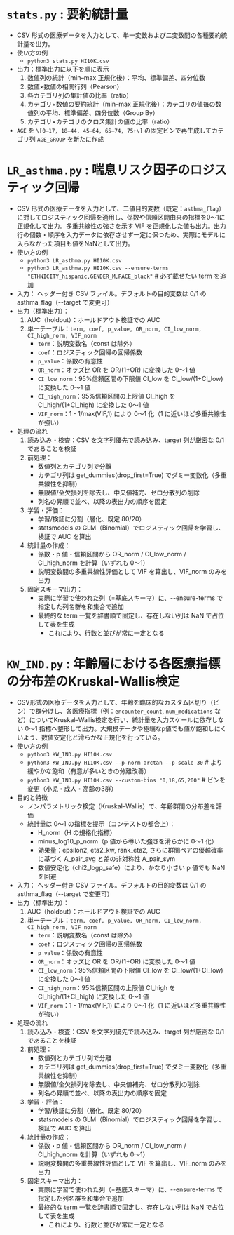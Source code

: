 # `stats.py` : 要約統計量
- CSV 形式の医療データを入力として、単一変数および二変数間の各種要約統計量を出力。
- 使い方の例
  - `python3 stats.py HI10K.csv`
- 出力：標準出力に以下を順に表示
  1. 数値列の統計（min–max 正規化後）：平均、標準偏差、四分位数
  3. 数値×数値の相関行列（Pearson）
  4. 各カテゴリ列の集計値の比率（ratio）
  5. カテゴリ×数値の要約統計（min–max 正規化後）：カテゴリの値毎の数値列の平均、標準偏差、四分位数（Group By）
  6. カテゴリ×カテゴリのクロス集計の値の比率（ratio）
- `AGE` を `\[0–17, 18–44, 45–64, 65–74, 75+\]` の固定ビンで再生成してカテゴリ列 `AGE_GROUP` を新たに作成

# `LR_asthma.py` : 喘息リスク因子のロジスティック回帰
- CSV 形式の医療データを入力として、二値目的変数（既定：`asthma_flag`）に対してロジスティック回帰を適用し、係数や信頼区間由来の指標を0〜1に正規化して出力。多重共線性の強さを示す VIF を正規化した値も出力。出力行の個数・順序を入力データに依存させず一定に保つため、実際にモデルに入らなかった項目も値をNaNとして出力。
- 使い方の例
  - `python3 LR_asthma.py HI10K.csv`
  - `python3 LR_asthma.py HI10K.csv --ensure-terms "ETHNICITY_hispanic,GENDER_M,RACE_black"` # 必ず載せたい term を追加
- 入力： ヘッダー付き CSV ファイル。デフォルトの目的変数は 0/1 の asthma_flag（--target で変更可）
- 出力（標準出力）：
    1. AUC（holdout）：ホールドアウト検証での AUC
    2. 単一テーブル：`term, coef, p_value, OR_norm, CI_low_norm, CI_high_norm, VIF_norm`
        - `term`：説明変数名（const は除外）
        - `coef`：ロジスティック回帰の回帰係数
        - `p_value`：係数の有意性
        - `OR_norm`：オッズ比 OR を OR/(1+OR) に変換した 0〜1 値
        - `CI_low_norm`：95%信頼区間の下限値 CI_low を CI_low/(1+CI_low) に変換した 0～1 値
        - `CI_high_norm`：95%信頼区間の上限値 CI_high を CI_high/(1+CI_high) に変換した 0～1 値
        - `VIF_norm`：1 - 1/max(VIF,1) により 0〜1 化（1 に近いほど多重共線性が強い）
- 処理の流れ
  1. 読み込み・検査：CSV を文字列優先で読み込み、target 列が厳密な 0/1 であることを検証
  2. 前処理：
      - 数値列とカテゴリ列で分離
      - カテゴリ列は get_dummies(drop_first=True) でダミー変数化（多重共線性を抑制）
      - 無限値/全欠損列を除去し、中央値補完、ゼロ分散列の削除
      - 列名の昇順で並べ、以降の表出力の順序を固定
  3. 学習・評価：
      - 学習/検証に分割（層化、既定 80/20）
      - statsmodels の GLM（Binomial）でロジスティック回帰を学習し、検証で AUC を算出
  4. 統計量の作成：
      - 係数・p 値・信頼区間から OR_norm / CI_low_norm / CI_high_norm を計算（いずれも 0〜1）
      - 説明変数間の多重共線性評価として VIF を算出し、VIF_norm のみを出力
  5. 固定スキーマ出力：
      - 実際に学習で使われた列（=基底スキーマ）に、--ensure-terms で指定した列名群を和集合で追加
      - 最終的な term 一覧を辞書順で固定し、存在しない列は NaN で占位して表を生成
          - これにより、行数と並びが常に一定となる

# `KW_IND.py` : 年齢層における各医療指標の分布差のKruskal-Wallis検定
- CSV形式の医療データを入力として、年齢を臨床的なカスタム区切り（ビン）で群分けし、各医療指標（例：`encounter_count`, `num_medications` など）についてKruskal–Wallis検定を行い、統計量を入力スケールに依存しない 0〜1 指標へ整形して出力。大規模データや極端なp値でも値が飽和しにくいよう、数値安定化と滑らかな正規化を行っている。
- 使い方の例
  - `python3 KW_IND.py HI10K.csv`
  - `python3 KW_IND.py HI10K.csv --p-norm arctan --p-scale 30` # より緩やかな飽和（有意が多いときの分離改善）
  - `python3 KW_IND.py HI10K.csv --custom-bins "0,18,65,200"` # ビンを変更（小児・成人・高齢の3群）
- 目的と特徴
  - ノンパラメトリック検定（Kruskal–Wallis）で、年齢群間の分布差を評価
  - 統計量は 0〜1 の指標を提示（コンテストの都合上）：
      - H_norm（H の規格化指標）
      - minus_log10_p_norm（p 値から導いた強さを滑らかに 0〜1 化）
      - 効果量：epsilon2, eta2_kw, rank_eta2, さらに群間ペアの優越確率に基づく A_pair_avg と差の非対称性 A_pair_sym
      - 数値安定化（chi2_logp_safe）により、かなり小さい p 値でも NaN を回避
- 入力： ヘッダー付き CSV ファイル。デフォルトの目的変数は 0/1 の asthma_flag（--target で変更可）
- 出力（標準出力）：
    1. AUC（holdout）：ホールドアウト検証での AUC
    2. 単一テーブル：`term, coef, p_value, OR_norm, CI_low_norm, CI_high_norm, VIF_norm`
        - `term`：説明変数名（const は除外）
        - `coef`：ロジスティック回帰の回帰係数
        - `p_value`：係数の有意性
        - `OR_norm`：オッズ比 OR を OR/(1+OR) に変換した 0〜1 値
        - `CI_low_norm`：95%信頼区間の下限値 CI_low を CI_low/(1+CI_low) に変換した 0～1 値
        - `CI_high_norm`：95%信頼区間の上限値 CI_high を CI_high/(1+CI_high) に変換した 0～1 値
        - `VIF_norm`：1 - 1/max(VIF,1) により 0〜1 化（1 に近いほど多重共線性が強い）
- 処理の流れ
  1. 読み込み・検査：CSV を文字列優先で読み込み、target 列が厳密な 0/1 であることを検証
  2. 前処理：
      - 数値列とカテゴリ列で分離
      - カテゴリ列は get_dummies(drop_first=True) でダミー変数化（多重共線性を抑制）
      - 無限値/全欠損列を除去し、中央値補完、ゼロ分散列の削除
      - 列名の昇順で並べ、以降の表出力の順序を固定
  3. 学習・評価：
      - 学習/検証に分割（層化、既定 80/20）
      - statsmodels の GLM（Binomial）でロジスティック回帰を学習し、検証で AUC を算出
  4. 統計量の作成：
      - 係数・p 値・信頼区間から OR_norm / CI_low_norm / CI_high_norm を計算（いずれも 0〜1）
      - 説明変数間の多重共線性評価として VIF を算出し、VIF_norm のみを出力
  5. 固定スキーマ出力：
      - 実際に学習で使われた列（=基底スキーマ）に、--ensure-terms で指定した列名群を和集合で追加
      - 最終的な term 一覧を辞書順で固定し、存在しない列は NaN で占位して表を生成
          - これにより、行数と並びが常に一定となる
